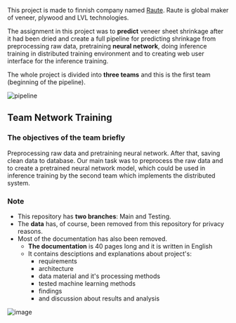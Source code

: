 This project is made to finnish company named [Raute](https://www.raute.com/investors/). Raute is global maker of veneer, plywood and LVL technologies. 

The assignment in this project was to **predict** veneer sheet shrinkage after it had been dried and create a full pipeline for predicting shrinkage from preprocessing raw data, pretraining **neural network**, doing inference training in distributed training environment and to creating web user interface for the inference training. 

The whole project is divided into **three teams** and this is the first team (beginning of the pipeline).

![pipeline](https://user-images.githubusercontent.com/91312571/200181469-ca873c59-e173-4ba4-8f65-61270f9c1f55.png)

## Team Network Training

### The objectives of the team briefly
Preprocessing raw data and pretraining neural network. After that, saving clean data to database. Our main task was to preprocess the raw data and to create a pretrained neural network model, which could be used in inference training by the second team which implements the distributed system.


### Note
- This repository has **two branches**: Main and Testing.
- The **data** has, of course, been removed from this repository for privacy reasons.
- Most of the documentation has also been removed.
  - **The documentation** is 40 pages long and it is written in English
  - It contains desciptions and explanations about project's: 
    - requirements 
    - architecture
    - data material and it's processing methods 
    - tested machine learning methods 
    - findings 
    - and discussion about results and analysis

![image](https://user-images.githubusercontent.com/91312571/185363527-5a39f69d-254c-4b13-af14-54b2fb9ce30d.png)
